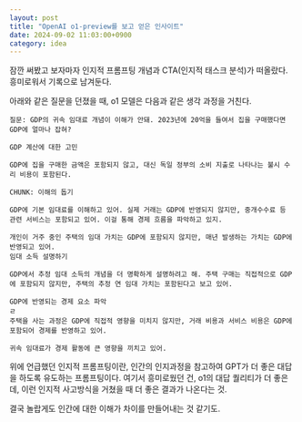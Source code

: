 ```yaml
---
layout: post
title: "OpenAI o1-preview를 보고 얻은 인사이트"
date: 2024-09-02 11:03:00+0900
category: idea
---
```


잠깐 써봤고 보자마자 인지적 프롬프팅 개념과 CTA(인지적 태스크 분석)가 떠올랐다. 흥미로워서 기록으로 남겨둔다.

아래와 같은 질문을 던졌을 때, o1 모델은 다음과 같은 생각 과정을 거친다.

```
질문: GDP의 귀속 임대료 개념이 이해가 안돼. 2023년에 20억을 들여서 집을 구매했다면 GDP에 얼마나 잡혀?
```

```
GDP 계산에 대한 고민

GDP에 집을 구매한 금액은 포함되지 않고, 대신 독일 정부의 소비 지출로 나타나는 불시 수리 비용이 포함된다.

CHUNK: 이해의 돕기

GDP에 기본 임대료를 이해하고 있어. 실제 거래는 GDP에 반영되지 않지만, 중개수수료 등 관련 서비스는 포함되고 있어. 이걸 통해 경제 흐름을 파악하고 있지.

개인이 거주 중인 주택의 임대 가치는 GDP에 포함되지 않지만, 매년 발생하는 가치는 GDP에 반영되고 있어.
임대 소득 설명하기

GDP에서 추정 임대 소득의 개념을 더 명확하게 설명하려고 해. 주택 구매는 직접적으로 GDP에 포함되지 않지만, 주택의 추정 연 임대 가치는 포함된다고 보고 있어.

GDP에 반영되는 경제 요소 파악
ㄹ
주택을 사는 과정은 GDP에 직접적 영향을 미치지 않지만, 거래 비용과 서비스 비용은 GDP에 포함되어 경제를 반영하고 있어.

귀속 임대료가 경제 활동에 큰 영향을 끼치고 있어.
```

위에 언급했던 인지적 프롬프팅이란, 인간의 인지과정을 참고하여 GPT가 더 좋은 대답을 하도록 유도하는 프롬프팅이다. 여기서 흥미로웠던 건, o1의 대답 퀄리티가 더 좋은데, 이런 인지적 사고방식을 거쳤을 때 더 좋은 결과가 나온다는 것.

결국 놀랍게도 인간에 대한 이해가 차이를 만들어내는 것 같기도.
